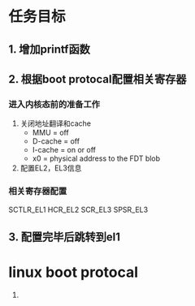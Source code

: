 # 任务目标
## 1. 增加printf函数
## 2. 根据boot protocal配置相关寄存器
### 进入内核态前的准备工作
1. 关闭地址翻译和cache
    + MMU = off
    + D-cache = off
    + I-cache = on or off
    + x0 = physical address to the FDT blob
2. 配置EL2，EL3信息

### 相关寄存器配置
SCTLR_EL1
HCR_EL2
SCR_EL3
SPSR_EL3
### 
## 3. 配置完毕后跳转到el1

# linux boot protocal
1. 

# 